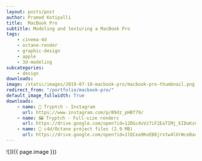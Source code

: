 ```yaml
---
layout: posts/post
author: Pramod Kotipalli
title:  MacBook Pro
subtitle: Modeling and texturing a MacBook Pro
tags:
    - cinema-4d
    - octane-render
    - graphic-design
    - apple
    - 3d-modeling
subcategories:
    - design
downloads:
image: /static/images/2019-07-10-macbook-pro/macbook-pro-thumbnail.png
redirect_from: "/portfolio/macbook-pro/"
default_image_fullwidth: True
downloads:
    - name: 📸 Tryptch - Instagram
      url: https://www.instagram.com/p/B9dz_pHBf79/
    - name: 🖼️ Tryptch - Full-size renders
      url: https://drive.google.com/open?id=12DGc4vVz7iF2EaTIMj_EIDoKsCxkDseN
    - name: 🎥 c4d/Octane project files (2.9 MB)
      url: https://drive.google.com/open?id=1lQCea9KoEB8jrvtw4lUrWceBacbOPaOt
---
```


![]({{ page.image }})

